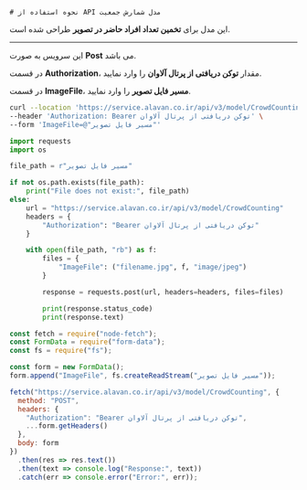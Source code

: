     # نحوه استفاده از API مدل شمارش جمعیت
 
این مدل برای **تخمین تعداد افراد حاضر در تصویر** طراحی شده است.

---

این سرویس به صورت **Post** می باشد.

در قسمت **Authorization**، مقدار **توکن دریافتی از پرتال آلاوان** را وارد نمایید.

در قسمت **ImageFile**، **مسیر فایل تصویر** را وارد نمایید.


```bash
curl --location 'https://service.alavan.co.ir/api/v3/model/CrowdCounting' \
--header 'Authorization: Bearer توکن دریافتی از پرتال آلاوان' \
--form 'ImageFile=@"مسیر فایل تصویر"'
```

```python
import requests
import os

file_path = r"مسیر فایل تصویر"

if not os.path.exists(file_path):
    print("File does not exist:", file_path)
else:
    url = "https://service.alavan.co.ir/api/v3/model/CrowdCounting"
    headers = {
        "Authorization": "Bearer توکن دریافتی از پرتال آلاوان"
    }

    with open(file_path, "rb") as f:
        files = {
            "ImageFile": ("filename.jpg", f, "image/jpeg")
        }

        response = requests.post(url, headers=headers, files=files)

        print(response.status_code)
        print(response.text)
```

```javascript
const fetch = require("node-fetch");
const FormData = require("form-data");
const fs = require("fs");

const form = new FormData();
form.append("ImageFile", fs.createReadStream("مسیر فایل تصویر"));

fetch("https://service.alavan.co.ir/api/v3/model/CrowdCounting", {
  method: "POST",
  headers: {
    "Authorization": "Bearer توکن دریافتی از پرتال آلاوان",
    ...form.getHeaders()
  },
  body: form
})
  .then(res => res.text())
  .then(text => console.log("Response:", text))
  .catch(err => console.error("Error:", err));

```
